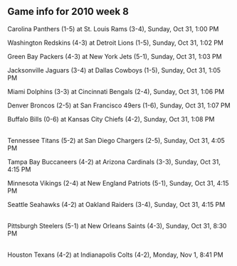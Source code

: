 ## Game info for 2010 week 8
Carolina Panthers (1-5) at St. Louis Rams (3-4), Sunday, Oct 31, 1:00 PM

Washington Redskins (4-3) at Detroit Lions (1-5), Sunday, Oct 31, 1:02 PM

Green Bay Packers (4-3) at New York Jets (5-1), Sunday, Oct 31, 1:03 PM

Jacksonville Jaguars (3-4) at Dallas Cowboys (1-5), Sunday, Oct 31, 1:05 PM

Miami Dolphins (3-3) at Cincinnati Bengals (2-4), Sunday, Oct 31, 1:06 PM

Denver Broncos (2-5) at San Francisco 49ers (1-6), Sunday, Oct 31, 1:07 PM

Buffalo Bills (0-6) at Kansas City Chiefs (4-2), Sunday, Oct 31, 1:08 PM

<br/>Tennessee Titans (5-2) at San Diego Chargers (2-5), Sunday, Oct 31, 4:05 PM

Tampa Bay Buccaneers (4-2) at Arizona Cardinals (3-3), Sunday, Oct 31, 4:15 PM

Minnesota Vikings (2-4) at New England Patriots (5-1), Sunday, Oct 31, 4:15 PM

Seattle Seahawks (4-2) at Oakland Raiders (3-4), Sunday, Oct 31, 4:15 PM

<br/>Pittsburgh Steelers (5-1) at New Orleans Saints (4-3), Sunday, Oct 31, 8:30 PM

<br/>Houston Texans (4-2) at Indianapolis Colts (4-2), Monday, Nov 1, 8:41 PM


